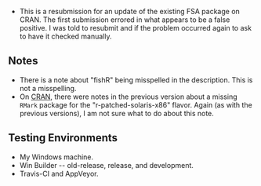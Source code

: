 * This is a resubmission for an update of the existing FSA package on CRAN. The first submission errored in what appears to be a false positive. I was told to resubmit and if the problem occurred again to ask to have it checked manually.

## Notes
* There is a note about "fishR" being misspelled in the description. This is not a misspelling.
* On [CRAN](https://cran.rstudio.com/), there were notes in the previous version about a missing `RMark` package for the "r-patched-solaris-x86" flavor. Again (as with the previous versions), I am not sure what to do about this note.

## Testing Environments
* My Windows machine.
* Win Builder -- old-release, release, and development.
* Travis-CI and AppVeyor.